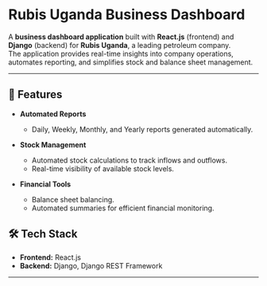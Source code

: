 # Rubis Uganda Business Dashboard

A **business dashboard application** built with **React.js** (frontend) and **Django** (backend) for **Rubis Uganda**, a leading petroleum company.  
The application provides real-time insights into company operations, automates reporting, and simplifies stock and balance sheet management.

---

## 🚀 Features

- **Automated Reports**
  - Daily, Weekly, Monthly, and Yearly reports generated automatically.


- **Stock Management**
  - Automated stock calculations to track inflows and outflows.
  - Real-time visibility of available stock levels.

- **Financial Tools**
  - Balance sheet balancing.
  - Automated summaries for efficient financial monitoring.


## 🛠️ Tech Stack

- **Frontend:** React.js
- **Backend:** Django, Django REST Framework

---

